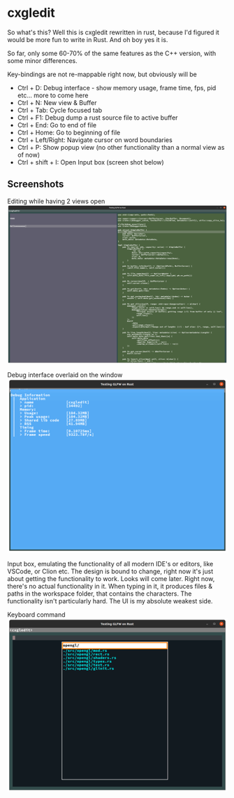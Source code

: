 # cxgledit
So what's this? Well this is cxgledit rewritten in rust, because I'd figured it would be more fun to write in Rust. And oh boy yes it is.

So far, only some 60-70% of the same features as the C++ version, with some minor differences.


Key-bindings are not re-mappable right now, but obviously will be
- Ctrl + D:             Debug interface - show memory usage, frame time, fps, pid etc... more to come here
- Ctrl + N:             New view & Buffer
- Ctrl + Tab:           Cycle focused tab
- Ctrl + F1:            Debug dump a rust source file to active buffer
- Ctrl + End:           Go to end of file
- Ctrl + Home:          Go to beginning of file
- Ctrl + Left/Right:    Navigate cursor on word boundaries
- Ctrl + P:             Show popup view (no other functionality than a normal view as of now)
- Ctrl + shift + I:     Open Input box (screen shot below)

## Screenshots

Editing while having 2 views open
![How regular editing looks right now](editing.png)

Debug interface overlaid on the window
![How regular editing looks right now](debug_interface.png)

Input box, emulating the functionality of all modern IDE's or editors, like VSCode, or Clion etc. The design
is bound to change, right now it's just about getting the functionality to work. Looks will come later.
Right now, there's no actual functionality in it. When typing in it, it produces files & paths in the workspace
folder, that contains the characters. The functionality isn't particularly hard. The UI is my absolute weakest side.

Keyboard command
![Input box for quick select of file browsing](inputbox.png)